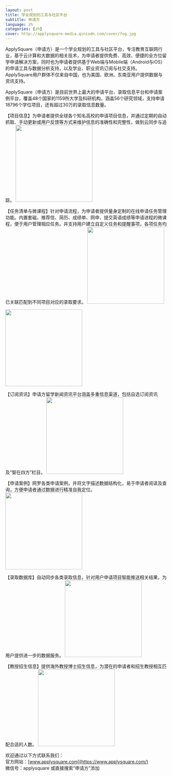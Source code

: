 ```yaml
---
layout: post
title: 学业规划的工具与社区平台
subtitle: 申请方
language: zh
categories: [zh]
cover: http://applysquare-media.qiniudn.com/cover/fog.jpg
---
```


ApplySquare（申请方）是一个学业规划的工具与社区平台，专注教育互联网行业，基于云计算和大数据的相关技术，为申请者提供免费、高效、便捷的全方位留学申请解决方案，同时也为申请者提供基于Web端与Mobile端（Android与iOS）的申请工具与数据分析支持，以及学业、职业资讯订阅与社交支持。ApplySquare用户群体不仅来自中国，也为美国、欧洲、东南亚用户提供数据与资讯支持。

ApplySquare（申请方）是目前世界上最大的申请平台、录取信息平台和申请案例平台，覆盖48个国家的1159所大学及科研机构，涵盖56个研究领域，支持申请18796个学位项目，还有超过30万的录取信息数量。

【项目信息】为申请者提供全球各个知名高校的申请项目信息，并通过定期的自动抓取、手动更新或用户反馈等方式来维护信息的准确性和完整性，做到云同步与追踪。
<img src="http://applysquare-media.qiniudn.com/2014/11/tool/program.jpg" width="240px" height="auto" />

【任务清单与微课程】针对申请流程，为申请者提供量身定制的在线申请任务管理功能。内置套磁、推荐信、简历、成绩单、网申、提交英语成绩等申请进程的微课程，便于用户管理相应任务。并支持用户建立自定义任务和提醒事项，各项任务均已关联匹配到不同项目对应的录取要求。
<img src="http://applysquare-media.qiniudn.com/2014/11/tool/tutorial.jpg" width="240px" height="auto" />

<img src="http://applysquare-media.qiniudn.com/2014/11/tool/checklist.jpg" width="240px" height="auto" />

【订阅资讯】申请方留学新闻资讯平台涵盖多重信息渠道，包括自选订阅资讯及“智在四方”栏目。
<img src="http://applysquare-media.qiniudn.com/2014/11/tool/news.jpg" width="240px" height="auto" />

【申请案例】网罗各类申请案例，并将文字描述数据结构化，易于申请者阅读及查询，方便申请者通过数据进行精准自我定位。
<img src="http://applysquare-media.qiniudn.com/2014/11/tool/case.jpg" width="240px" height="auto" />

【录取数据库】自动同步各类录取信息，针对用户申请项目智能推送相关结果，为用户提供进一步的数据服务。
<img src="http://applysquare-media.qiniudn.com/2014/11/tool/offer.jpg" width="240px" height="auto" />

【教授招生信息】提供海外教授博士招生信息，为潜在的申请者和招生教授相互匹配合适的人数。
<img src="http://applysquare-media.qiniudn.com/2014/11/tool/professor.png" width="240px" height="auto" />

欢迎通过以下方式联系我们：<br />
官方网站：[www.applysquare.com](https://www.applysquare.com/)<br />
微信号：applysquare 或直接搜索“申请方”添加
